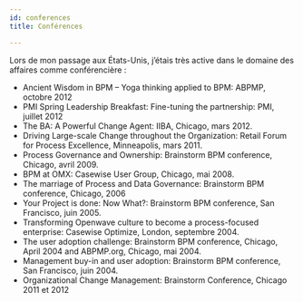 ```yaml
---
id: conferences
title: Conférences

---
```

Lors de mon passage aux États-Unis, j’étais très active dans le domaine des affaires comme conférencière :

- Ancient Wisdom in BPM – Yoga thinking applied to BPM: ABPMP, octobre 2012
- PMI Spring Leadership Breakfast: Fine-tuning the partnership: PMI, juillet 2012
- The BA: A Powerful Change Agent: IIBA, Chicago, mars 2012.
- Driving Large-scale Change throughout the Organization: Retail Forum for Process Excellence, Minneapolis, mars 2011.
- Process Governance and Ownership: Brainstorm BPM conference, Chicago, avril 2009.
- BPM at OMX: Casewise User Group, Chicago, mai 2008.
- The marriage of Process and Data Governance: Brainstorm BPM conference, Chicago, 2006
- Your Project is done: Now What?: Brainstorm BPM conference, San Francisco, juin 2005.
- Transforming Openwave culture to become a process-focused enterprise: Casewise Optimize, London, septembre 2004.
- The user adoption challenge: Brainstorm BPM conference, Chicago, April 2004 and ABPMP.org, Chicago, mai 2004.
- Management buy-in and user adoption: Brainstorm BPM conference, San Francisco, juin 2004.
- Organizational Change Management: Brainstorm Conference, Chicago 2011 et 2012